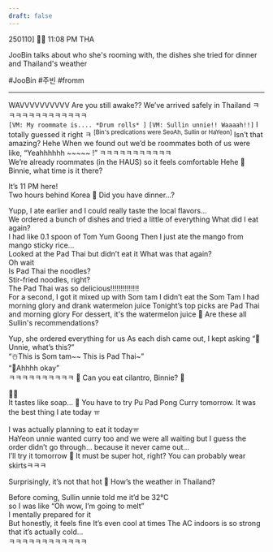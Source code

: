 ```yaml
---
draft: false
---
```

250110] 🐣💭 11:08 PM THA

JooBin talks about who she's rooming with, the dishes she tried for dinner and Thailand's weather

#JooBin #주빈 #fromm

___
WAVVVVVVVVVV
Are you still awake??
We’ve arrived safely in Thailand
ㅋㅋㅋㅋㅋㅋㅋㅋㅋㅋㅋㅋㅋ  
`[VM: My roommate is.... *Drum rolls* ]`
`[VM: Sullin unnie!! Waaaah!!]`
I totally guessed it right ㅋ <sup>[Bin's predications were SeoAh, Sullin or HaYeon]</sup>
Isn’t that amazing?
Hehe
When we found out we’d be roommates
both of us were like, “Yeahhhhhh ~~~~~ !”
ㅋㅋㅋㅋㅋㅋㅋㅋㅋㅋㅋ  
We’re already roommates (in the HAUS) 
so it feels comfortable
Hehe
🫧 Binnie, what time is it there?

It’s 11 PM here!  
Two hours behind Korea 
🫧 Did you have dinner…?

Yupp, I ate earlier
and I could really taste the local flavors...  
We ordered a bunch of dishes and tried a little of everything
What did I eat again?  
I had like 0.1 spoon of Tom Yum Goong
Then I just ate the mango from mango sticky rice...  
Looked at the Pad Thai but didn’t eat it 
What was that again?  
Oh wait  
Is Pad Thai the noodles?  
Stir-fried noodles, right?  
The Pad Thai was so delicious!!!!!!!!!!!!!!  
For a second, I got it mixed up with Som tam
I didn’t eat the Som Tam
I had morning glory and drank watermelon juice
Tonight’s top picks are Pad Thai and morning glory
For dessert, it's the watermelon juice
🫧 Are these all Sullin's recommendations?

Yup, she ordered everything for us
As each dish came out, I kept asking 
“🐣Unnie, what’s this?”  
“☃️This is Som tam~~ This is Pad Thai~”  
“🐣Ahhhh okay”  
ㅋㅋㅋㅋㅋㅋㅋㅋㅋㅋ
🫧 Can you eat cilantro, Binnie? 🌱

🥲❌  
It tastes like soap...
🫧  You have to try Pu Pad Pong Curry tomorrow. It was the best thing I ate today ㅠ

I was actually planning to eat it todayㅠ  
HaYeon unnie wanted curry too
and we were all waiting
but I guess the order didn’t go through…
because it never came out...  
I’ll try it tomorrow
🫧 It must be super hot, right? You can probably wear skirtsㅋㅋㅋ

Surprisingly, it’s not that hot
🫧 How’s the weather in Thailand?

Before coming, Sullin unnie told me it’d be 32°C   
so I was like “Oh wow, I’m going to melt”  
I mentally prepared for it  
But honestly, it feels fine
It’s even cool at times
The AC indoors is so strong  
that it’s actually cold...  
ㅋㅋㅋㅋㅋㅋㅋㅋㅋㅋㅋㅋ